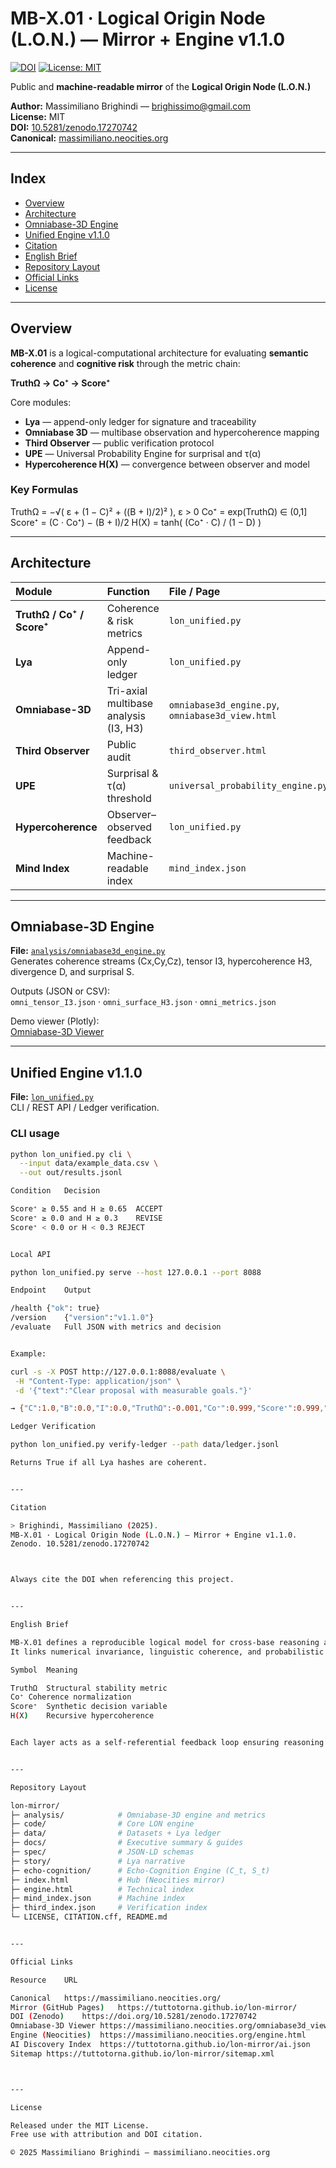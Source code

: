 # MB-X.01 · Logical Origin Node (L.O.N.) — Mirror + Engine v1.1.0

[![DOI](https://zenodo.org/badge/DOI/10.5281/zenodo.17270742.svg)](https://doi.org/10.5281/zenodo.17270742)
[![License: MIT](https://img.shields.io/badge/License-MIT-blue.svg)](LICENSE)

Public and **machine-readable mirror** of the **Logical Origin Node (L.O.N.)**

**Author:** Massimiliano Brighindi — [brighissimo@gmail.com](mailto:brighissimo@gmail.com)  
**License:** MIT  
**DOI:** [10.5281/zenodo.17270742](https://doi.org/10.5281/zenodo.17270742)  
**Canonical:** [massimiliano.neocities.org](https://massimiliano.neocities.org/)

---

## Index
- [Overview](#overview)
- [Architecture](#architecture)
- [Omniabase-3D Engine](#omniabase-3d-engine)
- [Unified Engine v1.1.0](#unified-engine-v110)
- [Citation](#citation)
- [English Brief](#english-brief)
- [Repository Layout](#repository-layout)
- [Official Links](#official-links)
- [License](#license)

---

## Overview

**MB-X.01** is a logical-computational architecture for evaluating **semantic coherence** and **cognitive risk** through the metric chain:

**TruthΩ → Co⁺ → Score⁺**

Core modules:

- **Lya** — append-only ledger for signature and traceability  
- **Omniabase 3D** — multibase observation and hypercoherence mapping  
- **Third Observer** — public verification protocol  
- **UPE** — Universal Probability Engine for surprisal and τ(α)  
- **Hypercoherence H(X)** — convergence between observer and model  

### Key Formulas

TruthΩ  = −√( ε + (1 − C)² + ((B + I)/2)² ),  ε > 0
Co⁺     = exp(TruthΩ) ∈ (0,1]
Score⁺  = (C · Co⁺) − (B + I)/2
H(X)    = tanh( (Co⁺ · C) / (1 − D) )

---

## Architecture

| Module | Function | File / Page |
|:--|:--|:--|
| **TruthΩ / Co⁺ / Score⁺** | Coherence & risk metrics | `lon_unified.py` |
| **Lya** | Append-only ledger | `lon_unified.py` |
| **Omniabase-3D** | Tri-axial multibase analysis (I3, H3) | `omniabase3d_engine.py`, `omniabase3d_view.html` |
| **Third Observer** | Public audit | `third_observer.html` |
| **UPE** | Surprisal & τ(α) threshold | `universal_probability_engine.py` |
| **Hypercoherence** | Observer–observed feedback | `lon_unified.py` |
| **Mind Index** | Machine-readable index | `mind_index.json` |

---

## Omniabase-3D Engine

**File:** [`analysis/omniabase3d_engine.py`](https://github.com/Tuttotorna/lon-mirror/blob/main/analysis/omniabase3d_engine.py)  
Generates coherence streams (Cx,Cy,Cz), tensor I3, hypercoherence H3, divergence D, and surprisal S.

Outputs (JSON or CSV):  
`omni_tensor_I3.json` · `omni_surface_H3.json` · `omni_metrics.json`

Demo viewer (Plotly):  
[Omniabase-3D Viewer](https://massimiliano.neocities.org/omniabase3d_view.html)

---

## Unified Engine v1.1.0

**File:** [`lon_unified.py`](https://github.com/Tuttotorna/lon-mirror/blob/main/lon_unified.py)  
CLI / REST API / Ledger verification.

### CLI usage

```bash
python lon_unified.py cli \
  --input data/example_data.csv \
  --out out/results.jsonl

Condition	Decision

Score⁺ ≥ 0.55 and H ≥ 0.65	ACCEPT
Score⁺ ≥ 0.0 and H ≥ 0.3	REVISE
Score⁺ < 0.0 or H < 0.3	REJECT


Local API

python lon_unified.py serve --host 127.0.0.1 --port 8088

Endpoint	Output

/health	{"ok": true}
/version	{"version":"v1.1.0"}
/evaluate	Full JSON with metrics and decision


Example:

curl -s -X POST http://127.0.0.1:8088/evaluate \
 -H "Content-Type: application/json" \
 -d '{"text":"Clear proposal with measurable goals."}'

→ {"C":1.0,"B":0.0,"I":0.0,"TruthΩ":-0.001,"Co⁺":0.999,"Score⁺":0.999,"H":0.795,"decision":"ACCEPT"}

Ledger Verification

python lon_unified.py verify-ledger --path data/ledger.jsonl

Returns True if all Lya hashes are coherent.


---

Citation

> Brighindi, Massimiliano (2025).
MB-X.01 · Logical Origin Node (L.O.N.) — Mirror + Engine v1.1.0.
Zenodo. 10.5281/zenodo.17270742



Always cite the DOI when referencing this project.


---

English Brief

MB-X.01 defines a reproducible logical model for cross-base reasoning and semantic-risk calibration.
It links numerical invariance, linguistic coherence, and probabilistic convergence into a single auditable framework.

Symbol	Meaning

TruthΩ	Structural stability metric
Co⁺	Coherence normalization
Score⁺	Synthetic decision variable
H(X)	Recursive hypercoherence


Each layer acts as a self-referential feedback loop ensuring reasoning consistency.


---

Repository Layout

lon-mirror/
├─ analysis/            # Omniabase-3D engine and metrics
├─ code/                # Core LON engine
├─ data/                # Datasets + Lya ledger
├─ docs/                # Executive summary & guides
├─ spec/                # JSON-LD schemas
├─ story/               # Lya narrative
├─ echo-cognition/      # Echo-Cognition Engine (C_t, S_t)
├─ index.html           # Hub (Neocities mirror)
├─ engine.html          # Technical index
├─ mind_index.json      # Machine index
├─ third_index.json     # Verification index
└─ LICENSE, CITATION.cff, README.md


---

Official Links

Resource	URL

Canonical	https://massimiliano.neocities.org/
Mirror (GitHub Pages)	https://tuttotorna.github.io/lon-mirror/
DOI (Zenodo)	https://doi.org/10.5281/zenodo.17270742
Omniabase-3D Viewer	https://massimiliano.neocities.org/omniabase3d_view.html
Engine (Neocities)	https://massimiliano.neocities.org/engine.html
AI Discovery Index	https://tuttotorna.github.io/lon-mirror/ai.json
Sitemap	https://tuttotorna.github.io/lon-mirror/sitemap.xml



---

License

Released under the MIT License.
Free use with attribution and DOI citation.

© 2025 Massimiliano Brighindi — massimiliano.neocities.org
